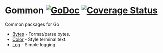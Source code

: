 # Gommon [![GoDoc](http://img.shields.io/badge/go-documentation-blue.svg?style=flat-square)](http://godoc.org/github.com/XebulaIO/gommon) [![Coverage Status](http://img.shields.io/coveralls/labstack/gommon.svg?style=flat-square)](https://coveralls.io/r/labstack/gommon)

Common packages for Go
- [Bytes](https://github.com/XebulaIO/gommon/tree/master/bytes) - Format/parse bytes.
- [Color](https://github.com/XebulaIO/gommon/tree/master/color) - Style terminal text.
- [Log](https://github.com/XebulaIO/gommon/tree/master/log) - Simple logging.
